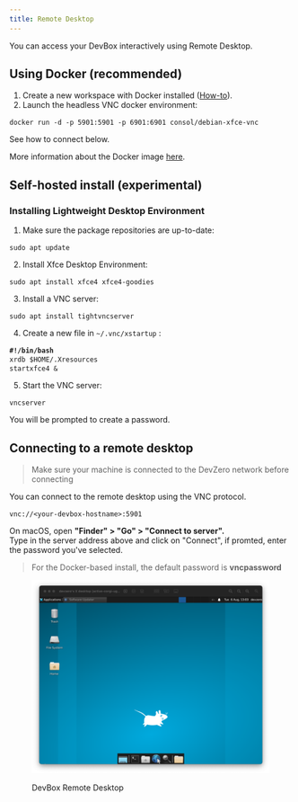 ```yaml
---
title: Remote Desktop
---
```


You can access your DevBox interactively using Remote Desktop.

## Using Docker (recommended)

1. Create a new workspace with Docker installed ([How-to](../references/starter-templates/build-tools/docker.md)).
2. Launch the headless VNC docker environment:

```
docker run -d -p 5901:5901 -p 6901:6901 consol/debian-xfce-vnc
```

See how to connect below.

More information about the Docker image [here](https://github.com/ConSol/docker-headless-vnc-container/tree/master).

## Self-hosted install (experimental)

### Installing Lightweight Desktop Environment

1. Make sure the package repositories are up-to-date:

```
sudo apt update
```

2. Install Xfce Desktop Environment:

```
sudo apt install xfce4 xfce4-goodies
```

3. Install a VNC server:

```
sudo apt install tightvncserver
```

4. Create a new file in `~/.vnc/xstartup` :

<pre><code><strong>#!/bin/bash
</strong>xrdb $HOME/.Xresources
startxfce4 &#x26;
</code></pre>

5. Start the VNC server:

```
vncserver
```

You will be prompted to create a password.

## Connecting to a remote desktop

> Make sure your machine is connected to the DevZero network before connecting

You can connect to the remote desktop using the VNC protocol.

```
vnc://<your-devbox-hostname>:5901
```

On macOS, open **"Finder" > "Go" > "Connect to server".**\
Type in the server address above and click on "Connect", if promted, enter the password you've selected.

> For the Docker-based install, the default password is **vncpassword**

<figure><img src="../.gitbook/assets/Screenshot 2024-08-06 at 13.04.47.png" alt=""><figcaption><p>DevBox Remote Desktop</p></figcaption></figure>
